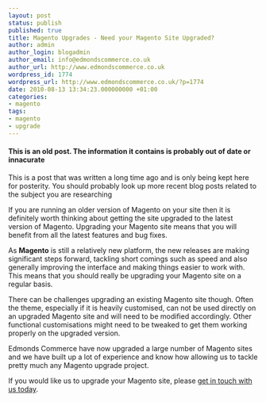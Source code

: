 ```yaml
---
layout: post
status: publish
published: true
title: Magento Upgrades - Need your Magento Site Upgraded?
author: admin
author_login: blogadmin
author_email: info@edmondscommerce.co.uk
author_url: http://www.edmondscommerce.co.uk
wordpress_id: 1774
wordpress_url: http://www.edmondscommerce.co.uk/?p=1774
date: 2010-08-13 13:34:23.000000000 +01:00
categories:
- magento
tags:
- magento
- upgrade
---
```

<div class="oldpost"><h4>This is an old post. The information it contains is probably out of date or innacurate</h4>
<p>
This is a post that was written a long time ago and is only being kept here for posterity.
You should probably look up more recent blog posts related to the subject you are researching
</p>
</div>
If you are running an older version of Magento on your site then it is definitely worth thinking about getting the site upgraded to the latest version of Magento. Upgrading your Magento site means that you will benefit from all the latest features and bug fixes.

As <strong>Magento</strong> is still a relatively new platform, the new releases are making significant steps forward, tackling short comings such as speed and also generally improving the interface and making things easier to work with. This means that you should really be upgrading your Magento site on a regular basis.

There can be challenges upgrading an existing Magento site though. Often the theme, especially if it is heavily customised, can not be used directly on an upgraded Magento site and will need to be modified accordingly. Other functional customisations might need to be tweaked to get them working properly on the upgraded version.

Edmonds Commerce have now upgraded a large number of Magento sites and we have built up a lot of experience and know how allowing us to tackle pretty much any Magento upgrade project. 

If you would like us to upgrade your Magento site, please <a href="http://www.edmondscommerce.co.uk/contact-us/">get in touch with us today</a>.
